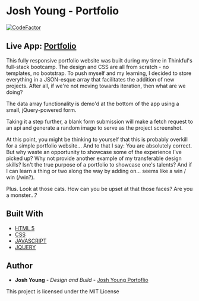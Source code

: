 # Josh Young - Portfolio
[![CodeFactor](https://www.codefactor.io/repository/github/joshuaayoung/portfolio/badge)](https://www.codefactor.io/repository/github/joshuaayoung/portfolio)
## Live App: [Portfolio](https://joshyoung.net)

This fully responsive portfolio website was built during my time in Thinkful's full-stack bootcamp. The design and CSS are all from scratch - no templates, no bootstrap. To push myself and my learning, I decided to store everything in a JSON-esque array that facilitates the addition of new projects. After all, if we're not moving towards iteration, then what are we doing? 

The data array functionality is demo'd at the bottom of the app using a small, jQuery-powered form. 

Taking it a step further, a blank form submission will make a fetch request to an api and generate a random image to serve as the project screenshot. 

At this point, you might be thinking to yourself that this is probably overkill for a simple portfolio website... And to that I say: You are absolutely correct. But why waste an opportunity to showcase some of the experience I've picked up? Why not provide another example of my transferable design skills? Isn't the true purpose of a portfolio to showcase one's talents? And if I can learn a thing or two along the way by adding on... seems like a win / win (/win?).

Plus. Look at those cats. How can you be upset at that those faces? Are you a monster...?

## Built With

* [HTML 5](https://html.com/)
* [CSS](https://www.w3.org/Style/CSS/Overview.en.html)
* [JAVASCRIPT](https://www.javascript.com/)
* [JQUERY](https://jquery.com/)

## Author

* **Josh Young** - *Design and Build* - [Josh Young Portoflio](https://joshyoung.net)

This project is licensed under the MIT License
